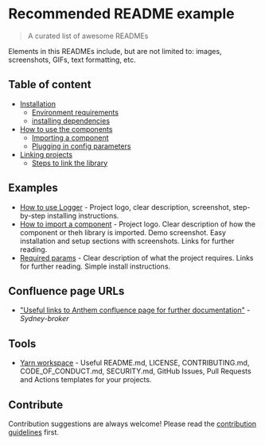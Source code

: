 
# Recommended README example 
> A curated list of awesome READMEs

Elements in this READMEs include, but are not limited to: images, screenshots, GIFs, text formatting, etc.

## Table of content

- [Installation](#installation)
    - [Environment requirements](#typo3-extension-repository)
    - [installing dependencies](#composer)
- [How to use the components](#typo3-setup)
    - [Importing a component](#extension)
    - [Plugging in config parameters](#database)
- [Linking projects](#page-setup)
    - [Steps to link the library](#upload-the-page-tree-file)


## Examples

- [How to use Logger](https://github.com/ai/size-limit#readme) - Project logo, clear description, screenshot, step-by-step installing instructions.
- [How to import a component](https://github.com/aimeos/aimeos-typo3#readme) - Project logo. Clear description of how the component or theh library is imported. Demo screenshot. Easy installation and setup sections with screenshots. Links for further reading.
- [Required params](https://github.com/alichtman/shallow-backup) - Clear description of what the project requires. Links for further reading. Simple install instructions.


## Confluence page URLs
- ["Useful links to Anthem confluence page for further documentation"](https://confluence.anthem.com/display/BrokerPortal/Documentation) - *Sydney-broker*

## Tools
- [Yarn workspace](https://classic.yarnpkg.com/en/docs/workspaces/) - Useful README.md, LICENSE, CONTRIBUTING.md, CODE_OF_CONDUCT.md, SECURITY.md, GitHub Issues, Pull Requests and Actions templates for your projects.


## Contribute

Contribution suggestions are always welcome!
Please read the [contribution guidelines](contributing.md) first.
